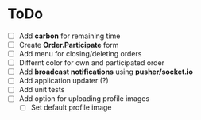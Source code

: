 # ToDo
- [ ] Add __carbon__ for remaining time
- [ ] Create __Order.Participate__ form
- [ ] Add menu for closing/deleting orders
- [ ] Differnt color for own and participated order
- [ ] Add __broadcast notifications__ using __pusher/socket.io__
- [ ] Add application updater (?)
- [ ] Add unit tests
- [ ] Add option for uploading profile images
    - [ ] Set default profile image